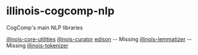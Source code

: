 # illinois-cogcomp-nlp
CogComp's main NLP libraries

[illinois-core-utilities](core-utilities/README.md)
[illinois-curator](curator/README.md)
[edison](edison/README.md) -- Missing
[illinois-lemmatizer](lemmatizer/README.md) -- Missing
[illinois-tokenizer](tokenizer/README.md)